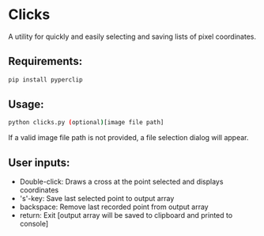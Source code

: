 # Clicks
A utility for quickly and easily selecting and saving lists of pixel coordinates.

## Requirements:
```bash
pip install pyperclip
```

## Usage:
```bash
python clicks.py (optional)[image file path]
```
 If a valid image file path is not provided, a file selection dialog will appear.

## User inputs:
 - Double-click: Draws a cross at the point selected and displays coordinates 
 - 's'-key: Save last selected point to output array
 - backspace: Remove last recorded point from output array
 - return: Exit [output array will be saved to clipboard and printed to console]
